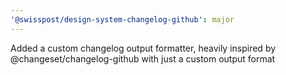 ```yaml
---
'@swisspost/design-system-changelog-github': major
---
```


Added a custom changelog output formatter, heavily inspired by @changeset/changelog-github with just a custom output format
